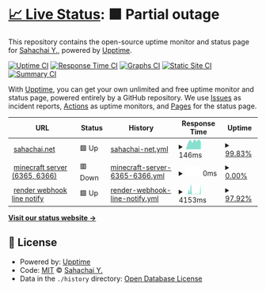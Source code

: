 # [📈 Live Status](https://daddybannk.github.io/uptime): <!--live status--> **🟧 Partial outage**

This repository contains the open-source uptime monitor and status page for [Sahachai Y.](sahachai.net), powered by [Upptime](https://github.com/upptime/upptime).

[![Uptime CI](https://github.com/daddybannk/uptime/workflows/Uptime%20CI/badge.svg)](https://github.com/daddybannk/uptime/actions?query=workflow%3A%22Uptime+CI%22)
[![Response Time CI](https://github.com/daddybannk/uptime/workflows/Response%20Time%20CI/badge.svg)](https://github.com/daddybannk/uptime/actions?query=workflow%3A%22Response+Time+CI%22)
[![Graphs CI](https://github.com/daddybannk/uptime/workflows/Graphs%20CI/badge.svg)](https://github.com/daddybannk/uptime/actions?query=workflow%3A%22Graphs+CI%22)
[![Static Site CI](https://github.com/daddybannk/uptime/workflows/Static%20Site%20CI/badge.svg)](https://github.com/daddybannk/uptime/actions?query=workflow%3A%22Static+Site+CI%22)
[![Summary CI](https://github.com/daddybannk/uptime/workflows/Summary%20CI/badge.svg)](https://github.com/daddybannk/uptime/actions?query=workflow%3A%22Summary+CI%22)

With [Upptime](https://upptime.js.org), you can get your own unlimited and free uptime monitor and status page, powered entirely by a GitHub repository. We use [Issues](https://github.com/daddybannk/uptime/issues) as incident reports, [Actions](https://github.com/daddybannk/uptime/actions) as uptime monitors, and [Pages](https://daddybannk.github.io/uptime) for the status page.

<!--start: status pages-->
<!-- This summary is generated by Upptime (https://github.com/upptime/upptime) -->
<!-- Do not edit this manually, your changes will be overwritten -->
<!-- prettier-ignore -->
| URL | Status | History | Response Time | Uptime |
| --- | ------ | ------- | ------------- | ------ |
| <img alt="" src="https://icons.duckduckgo.com/ip3/www.sahachai.net.ico" height="13"> [sahachai.net](https://www.sahachai.net) | 🟩 Up | [sahachai-net.yml](https://github.com/daddybannk/uptime/commits/HEAD/history/sahachai-net.yml) | <details><summary><img alt="Response time graph" src="./graphs/sahachai-net/response-time-week.png" height="20"> 146ms</summary><br><a href="https://daddybannk.github.io/uptime/history/sahachai-net"><img alt="Response time 134" src="https://img.shields.io/endpoint?url=https%3A%2F%2Fraw.githubusercontent.com%2Fdaddybannk%2Fuptime%2FHEAD%2Fapi%2Fsahachai-net%2Fresponse-time.json"></a><br><a href="https://daddybannk.github.io/uptime/history/sahachai-net"><img alt="24-hour response time 133" src="https://img.shields.io/endpoint?url=https%3A%2F%2Fraw.githubusercontent.com%2Fdaddybannk%2Fuptime%2FHEAD%2Fapi%2Fsahachai-net%2Fresponse-time-day.json"></a><br><a href="https://daddybannk.github.io/uptime/history/sahachai-net"><img alt="7-day response time 146" src="https://img.shields.io/endpoint?url=https%3A%2F%2Fraw.githubusercontent.com%2Fdaddybannk%2Fuptime%2FHEAD%2Fapi%2Fsahachai-net%2Fresponse-time-week.json"></a><br><a href="https://daddybannk.github.io/uptime/history/sahachai-net"><img alt="30-day response time 126" src="https://img.shields.io/endpoint?url=https%3A%2F%2Fraw.githubusercontent.com%2Fdaddybannk%2Fuptime%2FHEAD%2Fapi%2Fsahachai-net%2Fresponse-time-month.json"></a><br><a href="https://daddybannk.github.io/uptime/history/sahachai-net"><img alt="1-year response time 137" src="https://img.shields.io/endpoint?url=https%3A%2F%2Fraw.githubusercontent.com%2Fdaddybannk%2Fuptime%2FHEAD%2Fapi%2Fsahachai-net%2Fresponse-time-year.json"></a></details> | <details><summary><a href="https://daddybannk.github.io/uptime/history/sahachai-net">99.83%</a></summary><a href="https://daddybannk.github.io/uptime/history/sahachai-net"><img alt="All-time uptime 99.99%" src="https://img.shields.io/endpoint?url=https%3A%2F%2Fraw.githubusercontent.com%2Fdaddybannk%2Fuptime%2FHEAD%2Fapi%2Fsahachai-net%2Fuptime.json"></a><br><a href="https://daddybannk.github.io/uptime/history/sahachai-net"><img alt="24-hour uptime 100.00%" src="https://img.shields.io/endpoint?url=https%3A%2F%2Fraw.githubusercontent.com%2Fdaddybannk%2Fuptime%2FHEAD%2Fapi%2Fsahachai-net%2Fuptime-day.json"></a><br><a href="https://daddybannk.github.io/uptime/history/sahachai-net"><img alt="7-day uptime 99.83%" src="https://img.shields.io/endpoint?url=https%3A%2F%2Fraw.githubusercontent.com%2Fdaddybannk%2Fuptime%2FHEAD%2Fapi%2Fsahachai-net%2Fuptime-week.json"></a><br><a href="https://daddybannk.github.io/uptime/history/sahachai-net"><img alt="30-day uptime 99.82%" src="https://img.shields.io/endpoint?url=https%3A%2F%2Fraw.githubusercontent.com%2Fdaddybannk%2Fuptime%2FHEAD%2Fapi%2Fsahachai-net%2Fuptime-month.json"></a><br><a href="https://daddybannk.github.io/uptime/history/sahachai-net"><img alt="1-year uptime 99.98%" src="https://img.shields.io/endpoint?url=https%3A%2F%2Fraw.githubusercontent.com%2Fdaddybannk%2Fuptime%2FHEAD%2Fapi%2Fsahachai-net%2Fuptime-year.json"></a></details>
| <img alt="" src="https://icons.duckduckgo.com/ip3/sahachai.thddns.net.ico" height="13"> [minecraft server (6365, 6366)](http://sahachai.thddns.net:6366) | 🟥 Down | [minecraft-server-6365-6366.yml](https://github.com/daddybannk/uptime/commits/HEAD/history/minecraft-server-6365-6366.yml) | <details><summary><img alt="Response time graph" src="./graphs/minecraft-server-6365-6366/response-time-week.png" height="20"> 0ms</summary><br><a href="https://daddybannk.github.io/uptime/history/minecraft-server-6365-6366"><img alt="Response time 977" src="https://img.shields.io/endpoint?url=https%3A%2F%2Fraw.githubusercontent.com%2Fdaddybannk%2Fuptime%2FHEAD%2Fapi%2Fminecraft-server-6365-6366%2Fresponse-time.json"></a><br><a href="https://daddybannk.github.io/uptime/history/minecraft-server-6365-6366"><img alt="24-hour response time 0" src="https://img.shields.io/endpoint?url=https%3A%2F%2Fraw.githubusercontent.com%2Fdaddybannk%2Fuptime%2FHEAD%2Fapi%2Fminecraft-server-6365-6366%2Fresponse-time-day.json"></a><br><a href="https://daddybannk.github.io/uptime/history/minecraft-server-6365-6366"><img alt="7-day response time 0" src="https://img.shields.io/endpoint?url=https%3A%2F%2Fraw.githubusercontent.com%2Fdaddybannk%2Fuptime%2FHEAD%2Fapi%2Fminecraft-server-6365-6366%2Fresponse-time-week.json"></a><br><a href="https://daddybannk.github.io/uptime/history/minecraft-server-6365-6366"><img alt="30-day response time 0" src="https://img.shields.io/endpoint?url=https%3A%2F%2Fraw.githubusercontent.com%2Fdaddybannk%2Fuptime%2FHEAD%2Fapi%2Fminecraft-server-6365-6366%2Fresponse-time-month.json"></a><br><a href="https://daddybannk.github.io/uptime/history/minecraft-server-6365-6366"><img alt="1-year response time 851" src="https://img.shields.io/endpoint?url=https%3A%2F%2Fraw.githubusercontent.com%2Fdaddybannk%2Fuptime%2FHEAD%2Fapi%2Fminecraft-server-6365-6366%2Fresponse-time-year.json"></a></details> | <details><summary><a href="https://daddybannk.github.io/uptime/history/minecraft-server-6365-6366">0.00%</a></summary><a href="https://daddybannk.github.io/uptime/history/minecraft-server-6365-6366"><img alt="All-time uptime 2.01%" src="https://img.shields.io/endpoint?url=https%3A%2F%2Fraw.githubusercontent.com%2Fdaddybannk%2Fuptime%2FHEAD%2Fapi%2Fminecraft-server-6365-6366%2Fuptime.json"></a><br><a href="https://daddybannk.github.io/uptime/history/minecraft-server-6365-6366"><img alt="24-hour uptime 0.00%" src="https://img.shields.io/endpoint?url=https%3A%2F%2Fraw.githubusercontent.com%2Fdaddybannk%2Fuptime%2FHEAD%2Fapi%2Fminecraft-server-6365-6366%2Fuptime-day.json"></a><br><a href="https://daddybannk.github.io/uptime/history/minecraft-server-6365-6366"><img alt="7-day uptime 0.00%" src="https://img.shields.io/endpoint?url=https%3A%2F%2Fraw.githubusercontent.com%2Fdaddybannk%2Fuptime%2FHEAD%2Fapi%2Fminecraft-server-6365-6366%2Fuptime-week.json"></a><br><a href="https://daddybannk.github.io/uptime/history/minecraft-server-6365-6366"><img alt="30-day uptime 0.00%" src="https://img.shields.io/endpoint?url=https%3A%2F%2Fraw.githubusercontent.com%2Fdaddybannk%2Fuptime%2FHEAD%2Fapi%2Fminecraft-server-6365-6366%2Fuptime-month.json"></a><br><a href="https://daddybannk.github.io/uptime/history/minecraft-server-6365-6366"><img alt="1-year uptime 0.05%" src="https://img.shields.io/endpoint?url=https%3A%2F%2Fraw.githubusercontent.com%2Fdaddybannk%2Fuptime%2FHEAD%2Fapi%2Fminecraft-server-6365-6366%2Fuptime-year.json"></a></details>
| <img alt="" src="https://icons.duckduckgo.com/ip3/node-ts-webhook.onrender.com.ico" height="13"> [render webhook line notify](https://node-ts-webhook.onrender.com) | 🟩 Up | [render-webhook-line-notify.yml](https://github.com/daddybannk/uptime/commits/HEAD/history/render-webhook-line-notify.yml) | <details><summary><img alt="Response time graph" src="./graphs/render-webhook-line-notify/response-time-week.png" height="20"> 4153ms</summary><br><a href="https://daddybannk.github.io/uptime/history/render-webhook-line-notify"><img alt="Response time 2603" src="https://img.shields.io/endpoint?url=https%3A%2F%2Fraw.githubusercontent.com%2Fdaddybannk%2Fuptime%2FHEAD%2Fapi%2Frender-webhook-line-notify%2Fresponse-time.json"></a><br><a href="https://daddybannk.github.io/uptime/history/render-webhook-line-notify"><img alt="24-hour response time 6433" src="https://img.shields.io/endpoint?url=https%3A%2F%2Fraw.githubusercontent.com%2Fdaddybannk%2Fuptime%2FHEAD%2Fapi%2Frender-webhook-line-notify%2Fresponse-time-day.json"></a><br><a href="https://daddybannk.github.io/uptime/history/render-webhook-line-notify"><img alt="7-day response time 4153" src="https://img.shields.io/endpoint?url=https%3A%2F%2Fraw.githubusercontent.com%2Fdaddybannk%2Fuptime%2FHEAD%2Fapi%2Frender-webhook-line-notify%2Fresponse-time-week.json"></a><br><a href="https://daddybannk.github.io/uptime/history/render-webhook-line-notify"><img alt="30-day response time 2878" src="https://img.shields.io/endpoint?url=https%3A%2F%2Fraw.githubusercontent.com%2Fdaddybannk%2Fuptime%2FHEAD%2Fapi%2Frender-webhook-line-notify%2Fresponse-time-month.json"></a><br><a href="https://daddybannk.github.io/uptime/history/render-webhook-line-notify"><img alt="1-year response time 2603" src="https://img.shields.io/endpoint?url=https%3A%2F%2Fraw.githubusercontent.com%2Fdaddybannk%2Fuptime%2FHEAD%2Fapi%2Frender-webhook-line-notify%2Fresponse-time-year.json"></a></details> | <details><summary><a href="https://daddybannk.github.io/uptime/history/render-webhook-line-notify">97.92%</a></summary><a href="https://daddybannk.github.io/uptime/history/render-webhook-line-notify"><img alt="All-time uptime 97.97%" src="https://img.shields.io/endpoint?url=https%3A%2F%2Fraw.githubusercontent.com%2Fdaddybannk%2Fuptime%2FHEAD%2Fapi%2Frender-webhook-line-notify%2Fuptime.json"></a><br><a href="https://daddybannk.github.io/uptime/history/render-webhook-line-notify"><img alt="24-hour uptime 95.13%" src="https://img.shields.io/endpoint?url=https%3A%2F%2Fraw.githubusercontent.com%2Fdaddybannk%2Fuptime%2FHEAD%2Fapi%2Frender-webhook-line-notify%2Fuptime-day.json"></a><br><a href="https://daddybannk.github.io/uptime/history/render-webhook-line-notify"><img alt="7-day uptime 97.92%" src="https://img.shields.io/endpoint?url=https%3A%2F%2Fraw.githubusercontent.com%2Fdaddybannk%2Fuptime%2FHEAD%2Fapi%2Frender-webhook-line-notify%2Fuptime-week.json"></a><br><a href="https://daddybannk.github.io/uptime/history/render-webhook-line-notify"><img alt="30-day uptime 86.96%" src="https://img.shields.io/endpoint?url=https%3A%2F%2Fraw.githubusercontent.com%2Fdaddybannk%2Fuptime%2FHEAD%2Fapi%2Frender-webhook-line-notify%2Fuptime-month.json"></a><br><a href="https://daddybannk.github.io/uptime/history/render-webhook-line-notify"><img alt="1-year uptime 97.97%" src="https://img.shields.io/endpoint?url=https%3A%2F%2Fraw.githubusercontent.com%2Fdaddybannk%2Fuptime%2FHEAD%2Fapi%2Frender-webhook-line-notify%2Fuptime-year.json"></a></details>

<!--end: status pages-->

[**Visit our status website →**](https://daddybannk.github.io/uptime)

## 📄 License

- Powered by: [Upptime](https://github.com/upptime/upptime)
- Code: [MIT](./LICENSE) © [Sahachai Y.](sahachai.net)
- Data in the `./history` directory: [Open Database License](https://opendatacommons.org/licenses/odbl/1-0/)
